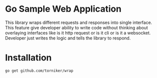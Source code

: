 # Go Sample Web Application

This library wraps different requests and responses into single interface. This feature give developer ability to write code without thinking about overlaying interfaces like is it http request or is it cli or is it a websocket. Developer just writes the logic and tells the library to respond.

# Installation
`go get github.com/torniker/wrap`

